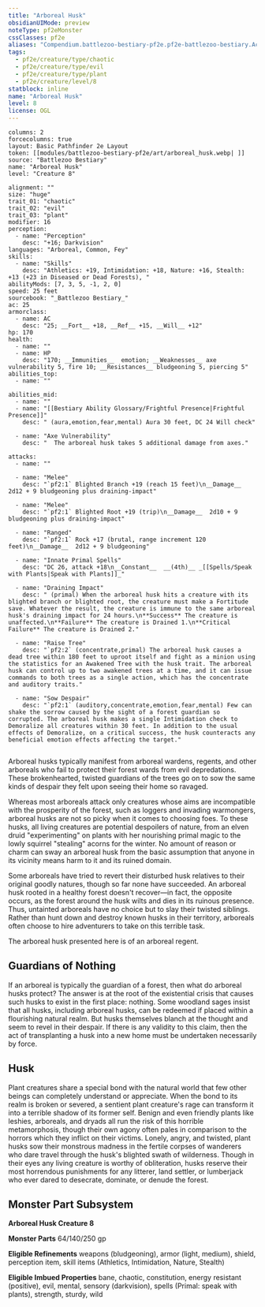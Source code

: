 ```yaml
---
title: "Arboreal Husk"
obsidianUIMode: preview
noteType: pf2eMonster
cssClasses: pf2e
aliases: "Compendium.battlezoo-bestiary-pf2e.pf2e-battlezoo-bestiary.Actor.JWvC1Qt65AubvBp2" 
tags:
  - pf2e/creature/type/chaotic
  - pf2e/creature/type/evil
  - pf2e/creature/type/plant
  - pf2e/creature/level/8
statblock: inline
name: "Arboreal Husk"
level: 8
license: OGL
---
```


```statblock
columns: 2
forcecolumns: true
layout: Basic Pathfinder 2e Layout
token: [[modules/battlezoo-bestiary-pf2e/art/arboreal_husk.webp| ]]
source: "Battlezoo Bestiary"
name: "Arboreal Husk"
level: "Creature 8"

alignment: ""
size: "huge"
trait_01: "chaotic"
trait_02: "evil"
trait_03: "plant"
modifier: 16
perception:
  - name: "Perception"
    desc: "+16; Darkvision"
languages: "Arboreal, Common, Fey"
skills:
  - name: "Skills"
    desc: "Athletics: +19, Intimidation: +18, Nature: +16, Stealth: +13 (+23 in Diseased or Dead Forests), "
abilityMods: [7, 3, 5, -1, 2, 0]
speed: 25 feet
sourcebook: "_Battlezoo Bestiary_"
ac: 25
armorclass:
  - name: AC
    desc: "25; __Fort__ +18, __Ref__ +15, __Will__ +12"
hp: 170
health:
  - name: ""
  - name: HP
    desc: "170; __Immunities__  emotion; __Weaknesses__ axe vulnerability 5, fire 10; __Resistances__ bludgeoning 5, piercing 5"
abilities_top:
  - name: ""

abilities_mid:
  - name: ""
  - name: "[[Bestiary Ability Glossary/Frightful Presence|Frightful Presence]]"
    desc: " (aura,emotion,fear,mental) Aura 30 feet, DC 24 Will check"

  - name: "Axe Vulnerability"
    desc: "  The arboreal husk takes 5 additional damage from axes."

attacks:
  - name: ""

  - name: "Melee"
    desc: "`pf2:1` Blighted Branch +19 (reach 15 feet)\n__Damage__  2d12 + 9 bludgeoning plus draining-impact"

  - name: "Melee"
    desc: "`pf2:1` Blighted Root +19 (trip)\n__Damage__  2d10 + 9 bludgeoning plus draining-impact"

  - name: "Ranged"
    desc: "`pf2:1` Rock +17 (brutal, range increment 120 feet)\n__Damage__  2d12 + 9 bludgeoning"

  - name: "Innate Primal Spells"
    desc: "DC 26, attack +18\n__Constant__  __(4th)__ _[[Spells/Speak with Plants|Speak with Plants]]_"

  - name: "Draining Impact"
    desc: " (primal) When the arboreal husk hits a creature with its blighted branch or blighted root, the creature must make a Fortitude save. Whatever the result, the creature is immune to the same arboreal husk's draining impact for 24 hours.\n**Success** The creature is unaffected.\n**Failure** The creature is Drained 1.\n**Critical Failure** The creature is Drained 2."

  - name: "Raise Tree"
    desc: "`pf2:2` (concentrate,primal) The arboreal husk causes a dead tree within 180 feet to uproot itself and fight as a minion using the statistics for an Awakened Tree with the husk trait. The arboreal husk can control up to two awakened trees at a time, and it can issue commands to both trees as a single action, which has the concentrate and auditory traits."

  - name: "Sow Despair"
    desc: "`pf2:1` (auditory,concentrate,emotion,fear,mental) Few can shake the sorrow caused by the sight of a forest guardian so corrupted. The arboreal husk makes a single Intimidation check to Demoralize all creatures within 30 feet. In addition to the usual effects of Demoralize, on a critical success, the husk counteracts any beneficial emotion effects affecting the target."
 
```



Arboreal husks typically manifest from arboreal wardens, regents, and other arboreals who fail to protect their forest wards from evil depredations. These brokenhearted, twisted guardians of the trees go on to sow the same kinds of despair they felt upon seeing their home so ravaged.

Whereas most arboreals attack only creatures whose aims are incompatible with the prosperity of the forest, such as loggers and invading warmongers, arboreal husks are not so picky when it comes to choosing foes. To these husks, all living creatures are potential despoilers of nature, from an elven druid "experimenting" on plants with her nourishing primal magic to the lowly squirrel "stealing" acorns for the winter. No amount of reason or charm can sway an arboreal husk from the basic assumption that anyone in its vicinity means harm to it and its ruined domain.

Some arboreals have tried to revert their disturbed husk relatives to their original goodly natures, though so far none have succeeded. An arboreal husk rooted in a healthy forest doesn't recover—in fact, the opposite occurs, as the forest around the husk wilts and dies in its ruinous presence. Thus, untainted arboreals have no choice but to slay their twisted siblings. Rather than hunt down and destroy known husks in their territory, arboreals often choose to hire adventurers to take on this terrible task.

The arboreal husk presented here is of an arboreal regent.

## Guardians of Nothing

If an arboreal is typically the guardian of a forest, then what do arboreal husks protect? The answer is at the root of the existential crisis that causes such husks to exist in the first place: nothing. Some woodland sages insist that all husks, including arboreal husks, can be redeemed if placed within a flourishing natural realm. But husks themselves blanch at the thought and seem to revel in their despair. If there is any validity to this claim, then the act of transplanting a husk into a new home must be undertaken necessarily by force.

## Husk

Plant creatures share a special bond with the natural world that few other beings can completely understand or appreciate. When the bond to its realm is broken or severed, a sentient plant creature's rage can transform it into a terrible shadow of its former self. Benign and even friendly plants like leshies, arboreals, and dryads all run the risk of this horrible metamorphosis, though their own agony often pales in comparison to the horrors which they inflict on their victims. Lonely, angry, and twisted, plant husks sow their monstrous madness in the fertile corpses of wanderers who dare travel through the husk's blighted swath of wilderness. Though in their eyes any living creature is worthy of obliteration, husks reserve their most horrendous punishments for any litterer, land settler, or lumberjack who ever dared to desecrate, dominate, or denude the forest.

## Monster Part Subsystem

**Arboreal Husk Creature 8**

**Monster Parts** 64/140/250 gp

**Eligible Refinements** weapons (bludgeoning), armor (light, medium), shield, perception item, skill items (Athletics, Intimidation, Nature, Stealth)

**Eligible Imbued Properties** bane, chaotic, constitution, energy resistant (positive), evil, mental, sensory (darkvision), spells (Primal: speak with plants), strength, sturdy, wild
